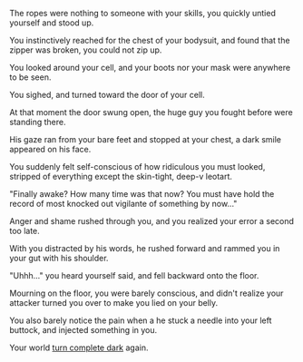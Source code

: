 The ropes were nothing to someone with your skills, you quickly untied yourself and stood up.

You instinctively reached for the chest of your bodysuit, and found that the zipper was broken, you could not zip up.

You looked around your cell, and your boots nor your mask were anywhere to be seen.

You sighed, and turned toward the door of your cell.

At that moment the door swung open, the huge guy you fought before were standing there.

His gaze ran from your bare feet and stopped at your chest, a dark smile appeared on his face.

You suddenly felt self-conscious of how ridiculous you must looked, stripped of everything except the skin-tight, deep-v leotart.

"Finally awake? How many time was that now? You must have hold the record of most knocked out vigilante of something by now..." 

Anger and shame rushed through you, and you realized your error a second too late.

With you distracted by his words, he rushed forward and rammed you in your gut with his shoulder.

"Uhhh..." you heard yourself said, and fell backward onto the floor.

Mourning on the floor, you were barely conscious, and didn't realize your attacker turned you over to make you lied on your belly.

You also barely notice the pain when a he stuck a needle into your left buttock, and injected something in you.

Your world [turn complete dark](../drugged/drugged.md) again.
